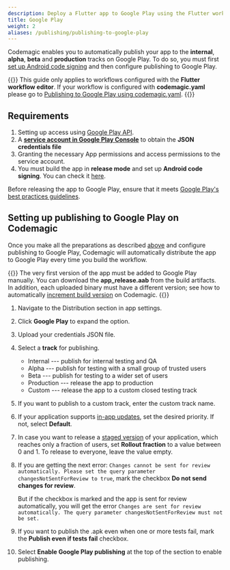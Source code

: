 ```yaml
---
description: Deploy a Flutter app to Google Play using the Flutter workflow editor
title: Google Play
weight: 2
aliases: /publishing/publishing-to-google-play
---
```


Codemagic enables you to automatically publish your app to the **internal**, **alpha**, **beta** and **production** tracks on Google Play. To do so, you must first [set up Android code signing](../code-signing/android-code-signing/ 'Android code signing') and then configure publishing to Google Play.

{{<notebox>}}
This guide only applies to workflows configured with the **Flutter workflow editor**. If your workflow is configured with **codemagic.yaml** please go to [Publishing to Google Play using codemagic.yaml](../publishing-yaml/distribution/#google-play).
{{</notebox>}}

## Requirements

1. Setting up access using [Google Play API](../knowledge-base/google-services-authentication/#google-play).
2. A [**service account in Google Play Console**](../knowledge-base/google-services-authentication/#creating-a-service-account) to obtain the **JSON credentials file**
3. Granting the necessary App permissions and access permissions to the service account.
4. You must build the app in **release mode** and set up **Android code signing**. You can check it [here](../flutter/flutter-projects/#building-android-app-bundles).

Before releasing the app to Google Play, ensure that it meets [Google Play's best practices guidelines](https://developer.android.com/distribute/best-practices/launch/).

## Setting up publishing to Google Play on Codemagic

Once you make all the preparations as described [above](../publishing/publishing-to-google-play/#requirements) and configure publishing to Google Play, Codemagic will automatically distribute the app to Google Play every time you build the workflow.

{{<notebox>}}
The very first version of the app must be added to Google Play manually. You can download the **app_release.aab** from the build artifacts. In addition, each uploaded binary must have a different version; see how to automatically [increment build version](../building/build-versioning/ 'Build versioning') on Codemagic.
{{</notebox>}}

1. Navigate to the Distribution section in app settings.
2. Click **Google Play** to expand the option.
3. Upload your credentials JSON file.
4. Select a **track** for publishing.
   - Internal --- publish for internal testing and QA
   - Alpha --- publish for testing with a small group of trusted users
   - Beta --- publish for testing to a wider set of users
   - Production --- release the app to production
   - Custom --- release the app to a custom closed testing track
5. If you want to publish to a custom track, enter the custom track name.
6. If your application supports [in-app updates](https://developer.android.com/guide/playcore/in-app-updates), set the desired priority. If not, select **Default**.
7. In case you want to release a [staged version](https://support.google.com/googleplay/android-developer/answer/6346149?hl=en) of your application, which reaches only a fraction of users, set **Rollout fraction** to a value between 0 and 1. To release to everyone, leave the value empty.
8. If you are getting the next error: `Changes cannot be sent for review automatically. Please set the query parameter changesNotSentForReview to true`, mark the checkbox **Do not send changes for review**.

    But if the checkbox is marked and the app is sent for review automatically, you will get the error `Changes are sent for review automatically. The query parameter changesNotSentForReview must not be set.`

9. If you want to publish the .apk even when one or more tests fail, mark the **Publish even if tests fail** checkbox.
10. Select **Enable Google Play publishing** at the top of the section to enable publishing.
